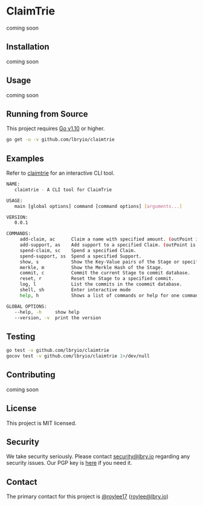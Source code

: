# ClaimTrie

coming soon

## Installation

coming soon

## Usage

coming soon

## Running from Source

This project requires [Go v1.10](https://golang.org/doc/install) or higher.

``` bash
go get -u -v github.com/lbryio/claimtrie
```

## Examples

Refer to [claimtrie](https://github.com/lbryio/claimtrie/blob/master/cmd/claimtrie) for an interactive CLI tool.

``` bash
NAME:
   claimtrie - A CLI tool for ClaimTrie

USAGE:
   main [global options] command [command options] [arguments...]

VERSION:
   0.0.1

COMMANDS:
     add-claim, ac      Claim a name with specified amount. (outPoint is generated randomly, if unspecified)
     add-support, as    Add support to a specified Claim. (outPoint is generated randomly, if unspecified)
     spend-claim, sc    Spend a specified Claim.
     spend-support, ss  Spend a specified Support.
     show, s            Show the Key-Value pairs of the Stage or specified commit. (links nodes are showed if -a is also specified)
     merkle, m          Show the Merkle Hash of the Stage.
     commit, c          Commit the current Stage to commit database.
     reset, r           Reset the Stage to a specified commit.
     log, l             List the commits in the coommit database.
     shell, sh          Enter interactive mode
     help, h            Shows a list of commands or help for one command

GLOBAL OPTIONS:
   --help, -h     show help
   --version, -v  print the version
```

## Testing

``` bash
go test -v github.com/lbryio/claimtrie
gocov test -v github.com/lbryio/claimtrie 1>/dev/null
```

## Contributing

coming soon

## License

This project is MIT licensed.

## Security

We take security seriously. Please contact security@lbry.io regarding any security issues.
Our PGP key is [here](https://keybase.io/lbry/key.asc) if you need it.

## Contact

The primary contact for this project is [@roylee17](https://github.com/roylee17) (roylee@lbry.io)